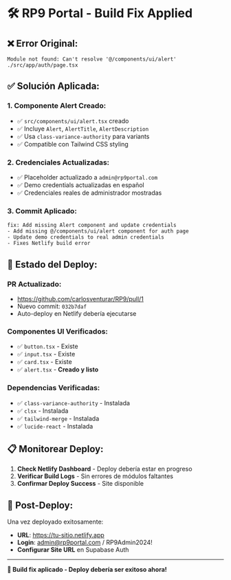 # 🛠️ RP9 Portal - Build Fix Applied

## ❌ **Error Original:**
```
Module not found: Can't resolve '@/components/ui/alert'
./src/app/auth/page.tsx
```

## ✅ **Solución Aplicada:**

### 1. **Componente Alert Creado:**
- ✅ `src/components/ui/alert.tsx` creado
- ✅ Incluye `Alert`, `AlertTitle`, `AlertDescription`
- ✅ Usa `class-variance-authority` para variants
- ✅ Compatible con Tailwind CSS styling

### 2. **Credenciales Actualizadas:**
- ✅ Placeholder actualizado a `admin@rp9portal.com`
- ✅ Demo credentials actualizadas en español
- ✅ Credenciales reales de administrador mostradas

### 3. **Commit Aplicado:**
```
fix: Add missing Alert component and update credentials
- Add missing @/components/ui/alert component for auth page
- Update demo credentials to real admin credentials  
- Fixes Netlify build error
```

## 🚀 **Estado del Deploy:**

### **PR Actualizado:** 
- https://github.com/carlosventurar/RP9/pull/1
- Nuevo commit: `032b7daf`
- Auto-deploy en Netlify debería ejecutarse

### **Componentes UI Verificados:**
- ✅ `button.tsx` - Existe
- ✅ `input.tsx` - Existe  
- ✅ `card.tsx` - Existe
- ✅ `alert.tsx` - **Creado y listo**

### **Dependencias Verificadas:**
- ✅ `class-variance-authority` - Instalada
- ✅ `clsx` - Instalada
- ✅ `tailwind-merge` - Instalada
- ✅ `lucide-react` - Instalada

## 📋 **Monitorear Deploy:**

1. **Check Netlify Dashboard** - Deploy debería estar en progreso
2. **Verificar Build Logs** - Sin errores de módulos faltantes
3. **Confirmar Deploy Success** - Site disponible

## 🔐 **Post-Deploy:**
Una vez deployado exitosamente:
- **URL**: https://tu-sitio.netlify.app
- **Login**: admin@rp9portal.com / RP9Admin2024!
- **Configurar Site URL** en Supabase Auth

---

**🎯 Build fix aplicado - Deploy debería ser exitoso ahora!**